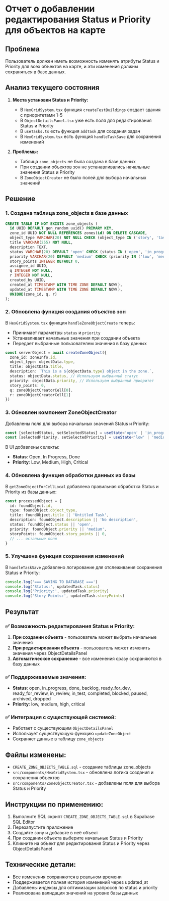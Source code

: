 # Отчет о добавлении редактирования Status и Priority для объектов на карте

## Проблема
Пользователь должен иметь возможность изменять атрибуты Status и Priority для всех объектов на карте, и эти изменения должны сохраняться в базе данных.

## Анализ текущего состояния
1. **Места установки Status и Priority:**
   - В `HexGridSystem.tsx` функция `createTestBuildings` создает здания с приоритетами 1-5
   - В `ObjectDetailsPanel.tsx` уже есть поля для редактирования Status и Priority
   - В `useTasks.ts` есть функция `addTask` для создания задач
   - В `HexGridSystem.tsx` есть функция `handleTaskSave` для сохранения изменений

2. **Проблемы:**
   - Таблица `zone_objects` не была создана в базе данных
   - При создании объектов зон не устанавливались начальные значения Status и Priority
   - В `ZoneObjectCreator` не было полей для выбора начальных значений

## Решение

### 1. **Создана таблица zone_objects в базе данных**
```sql
CREATE TABLE IF NOT EXISTS zone_objects (
  id UUID DEFAULT gen_random_uuid() PRIMARY KEY,
  zone_id UUID NOT NULL REFERENCES zones(id) ON DELETE CASCADE,
  object_type VARCHAR(20) NOT NULL CHECK (object_type IN ('story', 'task', 'bug', 'test')),
  title VARCHAR(255) NOT NULL,
  description TEXT,
  status VARCHAR(20) DEFAULT 'open' CHECK (status IN ('open', 'in_progress', 'done', 'backlog', 'ready_for_dev', 'ready_for_review', 'in_review', 'in_test', 'completed', 'blocked', 'paused', 'archived', 'dropped')),
  priority VARCHAR(20) DEFAULT 'medium' CHECK (priority IN ('low', 'medium', 'high', 'critical')),
  story_points INTEGER DEFAULT 0,
  assignee_id UUID,
  q INTEGER NOT NULL,
  r INTEGER NOT NULL,
  created_by UUID,
  created_at TIMESTAMP WITH TIME ZONE DEFAULT NOW(),
  updated_at TIMESTAMP WITH TIME ZONE DEFAULT NOW(),
  UNIQUE(zone_id, q, r)
);
```

### 2. **Обновлена функция создания объектов зон**
В `HexGridSystem.tsx` функция `handleZoneObjectCreate` теперь:
- Принимает параметры `status` и `priority`
- Устанавливает начальные значения при создании объекта
- Передает выбранные пользователем значения в базу данных

```typescript
const serverObject = await createZoneObject({
  zone_id: zoneInfo.id,
  object_type: objectData.type,
  title: objectData.title,
  description: `This is a ${objectData.type} object in the zone.`,
  status: objectData.status, // Используем выбранный статус
  priority: objectData.priority, // Используем выбранный приоритет
  story_points: 0,
  q: zoneObjectCreatorCell[0],
  r: zoneObjectCreatorCell[1]
})
```

### 3. **Обновлен компонент ZoneObjectCreator**
Добавлены поля для выбора начальных значений Status и Priority:

```typescript
const [selectedStatus, setSelectedStatus] = useState<'open' | 'in_progress' | 'done'>('open')
const [selectedPriority, setSelectedPriority] = useState<'low' | 'medium' | 'high' | 'critical'>('medium')
```

В UI добавлены селекты:
- **Status**: Open, In Progress, Done
- **Priority**: Low, Medium, High, Critical

### 4. **Обновлена функция обработки данных из базы**
В `getZoneObjectForCellLocal` добавлена правильная обработка Status и Priority из базы данных:

```typescript
const processedObject = {
  id: foundObject.id,
  type: foundObject.object_type,
  title: foundObject.title || 'Untitled Task',
  description: foundObject.description || 'No description',
  status: foundObject.status || 'open',
  priority: foundObject.priority || 'medium',
  storyPoints: foundObject.story_points || 0,
  // ... остальные поля
}
```

### 5. **Улучшена функция сохранения изменений**
В `handleTaskSave` добавлено логирование для отслеживания сохранения Status и Priority:

```typescript
console.log('=== SAVING TO DATABASE ===')
console.log('Status:', updatedTask.status)
console.log('Priority:', updatedTask.priority)
console.log('Story Points:', updatedTask.storyPoints)
```

## Результат

### ✅ **Возможность редактирования Status и Priority:**
1. **При создании объекта** - пользователь может выбрать начальные значения
2. **При редактировании объекта** - пользователь может изменить значения через ObjectDetailsPanel
3. **Автоматическое сохранение** - все изменения сразу сохраняются в базу данных

### ✅ **Поддерживаемые значения:**
- **Status**: open, in_progress, done, backlog, ready_for_dev, ready_for_review, in_review, in_test, completed, blocked, paused, archived, dropped
- **Priority**: low, medium, high, critical

### ✅ **Интеграция с существующей системой:**
- Работает с существующим `ObjectDetailsPanel`
- Использует существующую функцию `updateZoneObject`
- Сохраняет данные в таблицу `zone_objects`

## Файлы изменены:
- `CREATE_ZONE_OBJECTS_TABLE.sql` - создание таблицы zone_objects
- `src/components/HexGridSystem.tsx` - обновлена логика создания и сохранения объектов
- `src/components/ZoneObjectCreator.tsx` - добавлены поля для выбора Status и Priority

## Инструкции по применению:
1. Выполните SQL скрипт `CREATE_ZONE_OBJECTS_TABLE.sql` в Supabase SQL Editor
2. Перезапустите приложение
3. Создайте зону и добавьте в неё объект
4. При создании объекта выберите начальные Status и Priority
5. Кликните на объект для редактирования Status и Priority через ObjectDetailsPanel

## Технические детали:
- Все изменения сохраняются в реальном времени
- Поддерживается полная история изменений через updated_at
- Добавлены индексы для оптимизации запросов по status и priority
- Реализована валидация значений на уровне базы данных 